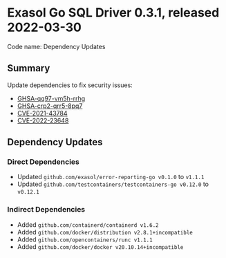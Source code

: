 # Exasol Go SQL Driver 0.3.1, released 2022-03-30

Code name: Dependency Updates

## Summary

Update dependencies to fix security issues:
* [GHSA-qq97-vm5h-rrhg](https://github.com/advisories/GHSA-qq97-vm5h-rrhg)
* [GHSA-crp2-qrr5-8pq7](https://github.com/advisories/GHSA-crp2-qrr5-8pq7)
* [CVE-2021-43784](https://github.com/advisories/GHSA-v95c-p5hm-xq8f)
* [CVE-2022-23648](https://github.com/advisories/GHSA-crp2-qrr5-8pq7)

## Dependency Updates

### Direct Dependencies

* Updated `github.com/exasol/error-reporting-go v0.1.0` to `v1.1.1`
* Updated `github.com/testcontainers/testcontainers-go v0.12.0` to `v0.12.1`

### Indirect Dependencies

* Added `github.com/containerd/containerd v1.6.2`
* Added `github.com/docker/distribution v2.8.1+incompatible`
* Added `github.com/opencontainers/runc v1.1.1`
* Added `github.com/docker/docker v20.10.14+incompatible`
